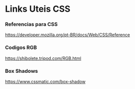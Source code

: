 # Links Uteis CSS

### Referencias para CSS

https://developer.mozilla.org/pt-BR/docs/Web/CSS/Reference

### Codigos RGB

https://shibolete.tripod.com/RGB.html

### Box Shadows

https://www.cssmatic.com/box-shadow